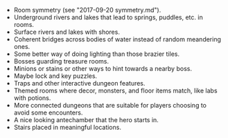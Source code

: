 - Room symmetry (see "2017-09-20 symmetry.md").
- Underground rivers and lakes that lead to springs, puddles, etc. in rooms.
- Surface rivers and lakes with shores.
- Coherent bridges across bodies of water instead of random meandering ones.
- Some better way of doing lighting than those brazier tiles.
- Bosses guarding treasure rooms.
- Minions or stains or other ways to hint towards a nearby boss.
- Maybe lock and key puzzles.
- Traps and other interactive dungeon features.
- Themed rooms where decor, monsters, and floor items match, like labs with
  potions.
- More connected dungeons that are suitable for players choosing to avoid
  some encounters.
- A nice looking antechamber that the hero starts in.
- Stairs placed in meaningful locations.
